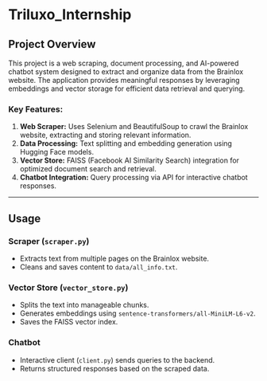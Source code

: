 # Triluxo_Internship

## Project Overview
This project is a web scraping, document processing, and AI-powered chatbot system designed to extract and organize data from the Brainlox website. The application provides meaningful responses by leveraging embeddings and vector storage for efficient data retrieval and querying.

### Key Features:
1. **Web Scraper:** Uses Selenium and BeautifulSoup to crawl the Brainlox website, extracting and storing relevant information.
2. **Data Processing:** Text splitting and embedding generation using Hugging Face models.
3. **Vector Store:** FAISS (Facebook AI Similarity Search) integration for optimized document search and retrieval.
4. **Chatbot Integration:** Query processing via API for interactive chatbot responses.

---

## Usage
### Scraper (`scraper.py`)
- Extracts text from multiple pages on the Brainlox website.
- Cleans and saves content to `data/all_info.txt`.

### Vector Store (`vector_store.py`)
- Splits the text into manageable chunks.
- Generates embeddings using `sentence-transformers/all-MiniLM-L6-v2`.
- Saves the FAISS vector index.

### Chatbot
- Interactive client (`client.py`) sends queries to the backend.
- Returns structured responses based on the scraped data.


